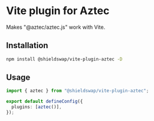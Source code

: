 # Vite plugin for Aztec

Makes "@aztec/aztec.js" work with Vite.

## Installation

```sh
npm install @shieldswap/vite-plugin-aztec -D
```

## Usage

```ts
import { aztec } from "@shieldswap/vite-plugin-aztec";

export default defineConfig({
  plugins: [aztec()],
});
```
